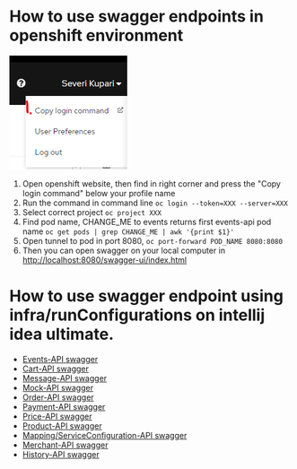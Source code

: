 # How to use swagger endpoints in openshift environment

![img.png](/infra/docs/openshift.png)
1. Open openshift website, then find in right corner and press the "Copy login command" below your profile name 
2. Run the command in command line `oc login --token=XXX --server=XXX`
3. Select correct project `oc project XXX`
4. Find pod name, CHANGE_ME to events returns first events-api pod name `oc get pods | grep CHANGE_ME | awk '{print $1}'`
5. Open tunnel to pod in port 8080, `oc port-forward POD_NAME 8080:8080`
6. Then you can open swagger on your local computer in [http://localhost:8080/swagger-ui/index.html](http://localhost:8080/swagger-ui/index.html) 

# How to use swagger endpoint using infra/runConfigurations on intellij idea ultimate.

* [Events-API swagger](http://localhost:8080/swagger-ui/index.html)
* [Cart-API swagger](http://localhost:8180/swagger-ui/index.html)
* [Message-API swagger](http://localhost:8181/swagger-ui/index.html)
* [Mock-API swagger](http://localhost:8182/swagger-ui/index.html)
* [Order-API swagger](http://localhost:8183/swagger-ui/index.html)
* [Payment-API swagger](http://localhost:8184/swagger-ui/index.html)
* [Price-API swagger](http://localhost:8185/swagger-ui/index.html)
* [Product-API swagger](http://localhost:8186/swagger-ui/index.html)
* [Mapping/ServiceConfiguration-API swagger](http://localhost:8187/swagger-ui/index.html)
* [Merchant-API swagger](http://localhost:8188/swagger-ui/index.html)
* [History-API swagger](http://localhost:8189/swagger-ui/index.html)
